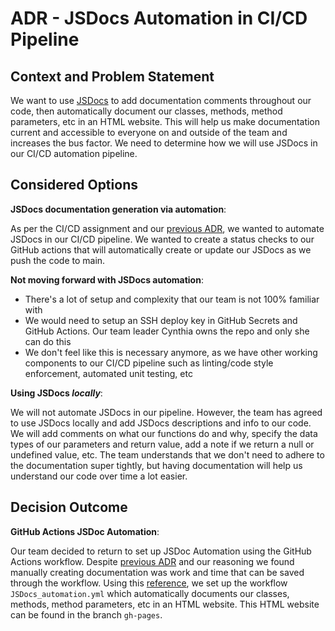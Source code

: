 # ADR - JSDocs Automation in CI/CD Pipeline

## Context and Problem Statement

We want to use [JSDocs](https://jsdoc.app/) to add documentation comments throughout our code, then automatically document our classes, methods, method parameters, etc in an HTML website.
This will help us make documentation current and accessible to everyone on and outside of the team and increases the bus factor.
We need to determine how we will use JSDocs in our CI/CD automation pipeline.

## Considered Options

**JSDocs documentation generation via automation**:

As per the CI/CD assignment and our [previous ADR](./adrs/050924-CICD-Pipeline.md), we wanted to automate JSDocs in our CI/CD pipeline.
We wanted to create a status checks to our GitHub actions that will automatically create or update our JSDocs as we push the code to main.

**Not moving forward with JSDocs automation**:

- There's a lot of setup and complexity that our team is not 100% familiar with
- We would need to setup an SSH deploy key in GitHub Secrets and GitHub Actions. Our team leader Cynthia owns the repo and only she can do this
- We don't feel like this is necessary anymore, as we have other working components to our CI/CD pipeline such as linting/code style enforcement, automated unit testing, etc

**Using JSDocs _locally_**:

We will not automate JSDocs in our pipeline. However, the team has agreed to use JSDocs locally and add JSDocs descriptions and info to our code.
We will add comments on what our functions do and why, specify the data types of our parameters and return value, add a note if we return a null or undefined value, etc.
The team understands that we don't need to adhere to the documentation super tightly, but having documentation will help us understand our code over time a lot easier.

## Decision Outcome

**GitHub Actions JSDoc Automation**:

Our team decided to return to set up JSDoc Automation using the GitHub Actions workflow. Despite [previous ADR](./adrs/051524-JSDocs.md) and our reasoning we found manually creating documentation was work and time that can be saved through the workflow. Using this [reference](https://github.com/marketplace/actions/jsdoc-action), we set up the workflow `JSDocs_automation.yml` which automatically documents our classes, methods, method parameters, etc in an HTML website. This HTML website can be found in the branch `gh-pages`.
